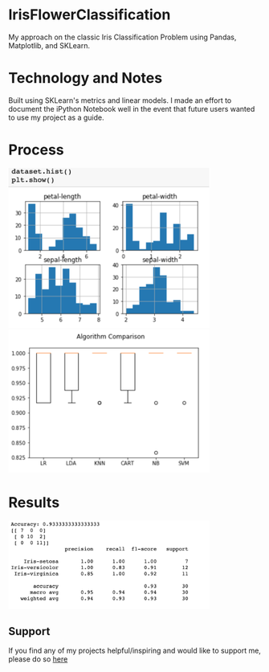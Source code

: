 # IrisFlowerClassification
My approach on the classic Iris Classification Problem using Pandas, Matplotlib, and SKLearn. 

# Technology and Notes
Built using SKLearn's metrics and linear models. 
I made an effort to document the iPython Notebook well in the event that future users wanted to use my project as a guide. 

# Process # 

<img src = "Demo/Features.png" width = "400">
<img src = "Demo/AlgoComparison.png" width = "400">

# Results # 

<img src = "Demo/Results.png" width = "400">


## Support ## 

If you find any of my projects helpful/inspiring and would like to support me, please do so [here](https://venmo.com/Micah-Yong "Venmo")
